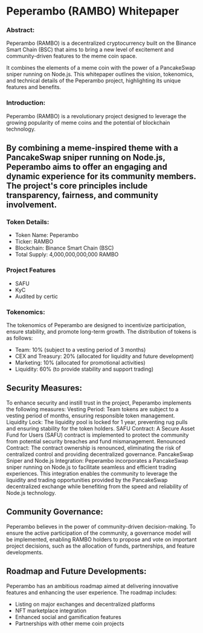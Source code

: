 # Peperambo (RAMBO) Whitepaper

### Abstract:
Peperambo (RAMBO) is a decentralized cryptocurrency built on the Binance Smart Chain (BSC) that aims to bring a new level of excitement and community-driven features to the meme coin space.

It combines the elements of a meme coin with the power of a PancakeSwap sniper running on Node.js. This whitepaper outlines the vision, tokenomics, and technical details of the Peperambo project,
highlighting its unique features and benefits.

### Introduction:
Peperambo (RAMBO) is a revolutionary project designed to leverage the growing popularity of meme coins and the potential of blockchain technology.

By combining a meme-inspired theme with a PancakeSwap sniper running on Node.js, Peperambo aims to offer an engaging and dynamic experience for its community members. 
The project's core principles include transparency, fairness, and community involvement.
----
### Token Details:

- Token Name: Peperambo
- Ticker: RAMBO
- Blockchain: Binance Smart Chain (BSC)
- Total Supply: 4,000,000,000,000 RAMBO

### Project Features
 - SAFU
 - KyC
 - Audited by certic

### Tokenomics:
The tokenomics of Peperambo are designed to incentivize participation, ensure stability, and promote long-term growth. The distribution of tokens is as follows:
- Team: 10% (subject to a vesting period of 3 months)
- CEX and Treasury: 20% (allocated for liquidity and future development)
- Marketing: 10% (allocated for promotional activities)
- Liquidity: 60% (to provide stability and support trading)

## Security Measures:

To enhance security and instill trust in the project, Peperambo implements the following measures:
Vesting Period: Team tokens are subject to a vesting period of months, ensuring responsible token management.
Liquidity Lock: The liquidity pool is locked for 1 year, preventing rug pulls and ensuring stability for the token holders.
SAFU Contract: A Secure Asset Fund for Users (SAFU) contract is implemented to protect the community from potential security breaches and fund mismanagement.
Renounced Contract: The contract ownership is renounced, eliminating the risk of centralized control and providing decentralized governance.
PancakeSwap Sniper and Node.js Integration:
Peperambo incorporates a PancakeSwap sniper running on Node.js to facilitate seamless and efficient trading experiences. This integration enables the community to leverage the liquidity and trading opportunities provided by the PancakeSwap decentralized exchange while benefiting from the speed and reliability of Node.js technology.

## Community Governance:
Peperambo believes in the power of community-driven decision-making. To ensure the active participation of the community, a governance model will be implemented, enabling RAMBO holders to propose and vote on important project decisions, such as the allocation of funds, partnerships, and feature developments.

## Roadmap and Future Developments:
Peperambo has an ambitious roadmap aimed at delivering innovative features and enhancing the user experience. The roadmap includes:

- Listing on major exchanges and decentralized platforms
- NFT marketplace integration
- Enhanced social and gamification features
- Partnerships with other meme coin projects

